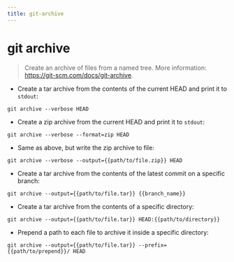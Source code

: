 ```yaml
---
title: git-archive
---
```

# git archive

> Create an archive of files from a named tree.
> More information: <https://git-scm.com/docs/git-archive>.

- Create a tar archive from the contents of the current HEAD and print it to `stdout`:

`git archive --verbose HEAD`

- Create a zip archive from the current HEAD and print it to `stdout`:

`git archive --verbose --format=zip HEAD`

- Same as above, but write the zip archive to file:

`git archive --verbose --output={{path/to/file.zip}} HEAD`

- Create a tar archive from the contents of the latest commit on a specific branch:

`git archive --output={{path/to/file.tar}} {{branch_name}}`

- Create a tar archive from the contents of a specific directory:

`git archive --output={{path/to/file.tar}} HEAD:{{path/to/directory}}`

- Prepend a path to each file to archive it inside a specific directory:

`git archive --output={{path/to/file.tar}} --prefix={{path/to/prepend}}/ HEAD`
